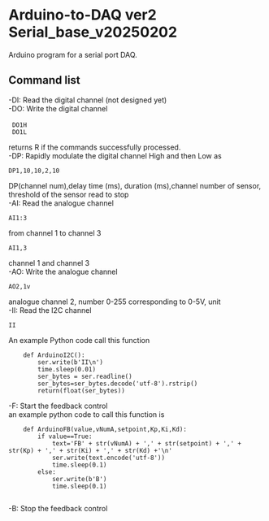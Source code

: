 # Arduino-to-DAQ ver2 Serial_base_v20250202<br/>

Arduino program for a serial port DAQ.  <br/>
## Command list<br/>
-DI: Read the digital channel (not designed yet)<br/>
-DO: Write the digital channel<br/>
```
 DO1H　　
 DO1L
```
 returns R if the commands successfully processed.<br/>
-DP: Rapidly modulate the digital channel High and then Low as<br/>
```
DP1,10,10,2,10
```
DP(channel num),delay time (ms), duration (ms),channel number of sensor, threshold of the sensor read to stop<br/>
-AI: Read the analogue channel<br/>
```
AI1:3
```
from channel 1 to channel 3<br/>
```
AI1,3
```
channel 1 and channel 3<br/>
-AO: Write the analogue channel<br/>
```
AO2,1v
```
analogue channel 2, number 0-255 corresponding to 0-5V, unit<br/>
-II: Read the I2C channel<br/>
```
II
```
An example Python code call this function

```
    def ArduinoI2C():
        ser.write(b'II\n')
        time.sleep(0.01)
        ser_bytes = ser.readline()
        ser_bytes=ser_bytes.decode('utf-8').rstrip()
        return(float(ser_bytes))

```
-F: Start the feedback control<br/>
an example python code to call this function is

```
    def ArduinoFB(value,vNumA,setpoint,Kp,Ki,Kd):
        if value==True:
            text='FB' + str(vNumA) + ',' + str(setpoint) + ',' + str(Kp) + ',' + str(Ki) + ',' + str(Kd) +'\n'
            ser.write(text.encode('utf-8'))
            time.sleep(0.1)
        else:
            ser.write(b'B')
            time.sleep(0.1)
            
```
-B: Stop the feedback control<br/>
